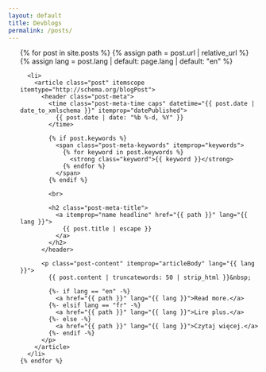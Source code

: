 ```yaml
---
layout: default
title: Devblogs
permalink: /posts/
---
```


<main id="content" class="content" property="mainContentOfPage" typeof="WebPageElement">
  <ul class="posts" itemscope itemtype="http://schema.org/blogPosts">
    {% for post in site.posts %}
      {% assign path = post.url | relative_url %}
      {% assign lang = post.lang | default: page.lang | default: "en" %}

      <li>
        <article class="post" itemscope itemtype="http://schema.org/blogPost">
          <header class="post-meta">
            <time class="post-meta-time caps" datetime="{{ post.date | date_to_xmlschema }}" itemprop="datePublished">
              {{ post.date | date: "%b %-d, %Y" }}
            </time>

            {% if post.keywords %}
              <span class="post-meta-keywords" itemprop="keywords">
                {% for keyword in post.keywords %}
                  <strong class="keyword">{{ keyword }}</strong>
                {% endfor %}
              </span>
            {% endif %}

            <br>

            <h2 class="post-meta-title">
              <a itemprop="name headline" href="{{ path }}" lang="{{ lang }}">
                {{ post.title | escape }}
              </a>
            </h2>
          </header>

          <p class="post-content" itemprop="articleBody" lang="{{ lang }}">
            {{ post.content | truncatewords: 50 | strip_html }}&nbsp;

            {%- if lang == "en" -%}
              <a href="{{ path }}" lang="{{ lang }}">Read more.</a>
            {%- elsif lang == "fr" -%}
              <a href="{{ path }}" lang="{{ lang }}">Lire plus.</a>
            {%- else -%}
              <a href="{{ path }}" lang="{{ lang }}">Czytaj więcej.</a>
            {%- endif -%}
          </p>
        </article>
      </li>
    {% endfor %}
  </ul>
</main>
